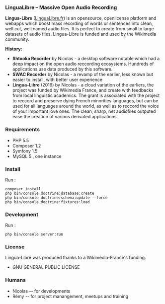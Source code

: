 ### LinguaLibre – Massive Open Audio Recording

**Lingua-Libre** ([LinguaLibre.fr](http://lingualibre.fr)) is an opensource, openlicense platform and webapps which boost mass recording of words or sentences into clean, well cut, well named audio files. It is perfect to create from small to large datasets of audio files. Lingua-Libre is funded and used by the Wikimedia community. 

**History:** 
- **Shtooka Recorder** by Nicolas - a desktop software notable which had a deep impact on the open audio reccording ecosystems. Hundreds of applications use data produced by this software.
- **SWAC Recorder** by Nicolas - a revamp of the earlier, less known but easier to install, with better user experience
- **Lingua-Libre** (2016) by Nicolas - a cloud variation of the earliers, the project was funded by Wikimedia France, and create with feedbacks from local linguistic academics. The grant is associated with the project to reccord and preserve dying French minorities languages, but can be used for all languages around the world, as well as to reccord the voice of your important love ones. The clean, sharp, net audiofiles outputed ease the creation of various derivated applications.

### Requirements

 - PHP 5.5
 - Composer 1.2
 - Symfony 1.5
 - MySQL 5 , one instance

### Install

Run :
```
composer install
php bin/console doctrine:database:create
php bin/console doctrine:schema:update --force
php bin/console doctrine:fixtures:load
```

### Development

Run :

```
php bin/console server:run
```

### License
Lingua-Libre was produced thanks to a Wikimedia-France's funding.

- GNU GENERAL PUBLIC LICENSE


### Humans
- Nicolas -- for developments
- Rémy -- for project manangement, meetups and training


